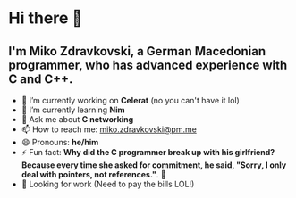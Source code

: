# Hi there 👋
## I'm Miko Zdravkovski, a German Macedonian programmer, who has advanced experience with C and C++.

- 🔭 I’m currently working on **Celerat** (no you can't have it lol)
- 🌱 I’m currently learning **Nim**
- 💬 Ask me about **C networking**
- 📫 How to reach me: miko.zdravkovski@pm.me
- 😄 Pronouns: **he/him**
- ⚡ Fun fact: **Why did the C programmer break up with his girlfriend? Because every time she asked for commitment, he said, "Sorry, I only deal with pointers, not references."**. 🤣
- 💼 Looking for work (Need to pay the bills LOL!)
